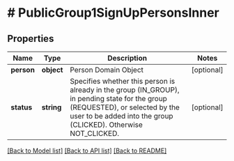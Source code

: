 # # PublicGroup1SignUpPersonsInner

## Properties

Name | Type | Description | Notes
------------ | ------------- | ------------- | -------------
**person** | **object** | Person Domain Object | [optional]
**status** | **string** | Specifies whether this person is already in the group (IN_GROUP), in pending state for the group (REQUESTED), or selected by the user to be added into the group (CLICKED). Otherwise NOT_CLICKED. | [optional]

[[Back to Model list]](../../README.md#models) [[Back to API list]](../../README.md#endpoints) [[Back to README]](../../README.md)
